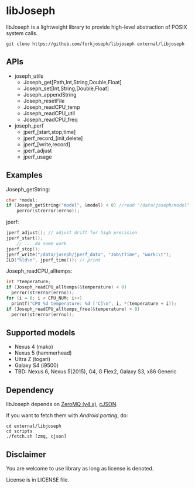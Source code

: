libJoseph
===============================================================================
libJoseph is a lightweight library to provide high-level abstraction of POSIX system calls. 
```git
git clone https://github.com/forkjoseph/libjoseph external/libjoseph
```

## APIs
* joseph_utils
	- Joseph_get[Path,Int,String,Double,Float]
	- Joseph_set[Int,String,Double,Float]
	- Joseph_appendString
	- Joseph_resetFile
	- Joseph_readCPU_temp
	- Joseph_readCPU_util
	- Joseph_readCPU_freq
* joseph_perf
	- jperf_[start,stop,time]
	- jperf_record_[init,delete]
	- jperf_[write,record]
	- jperf_adjust
	- jperf_usage

## Examples
Joseph_getString:
```C++
char *model;
if (Joseph_getString("model", &model) < 0) //read "/data/joseph/model"
	perror(strerror(errno));
```
jperf: 
```C++
jperf_adjust(); // adjust drift for high precision
jperf_start();
	// ... do some work
jperf_stop();
jperf_write("/data/joseph/jperf_data", "Job\tTime", "work:\t");
JLD("%ld\n", jperf_time()); // print
```
Joseph_readCPU_alltemps:
```C++
int *temperature;
if (Joseph_readCPU_alltemps(&temperature) < 0) 
  perror(strerror(errno));
for (i = 0; i < CPU_NUM; i++) 
  printf("CPU %d temperature: %d ['C]\n", i, *(temperature + i));
if (Joseph_readCPU_alltemps_free(&temperature) < 0) 
  perror(strerror(errno));
```

## Supported models
- Nexus 4 (mako)
- Nexus 5 (hammerhead)
- Ultra Z (togari)
- Galaxy S4 (i9500)
- TBD: Nexus 6, Nexus 5(2015), G4, G Flex2, Galaxy S3, x86 Generic

## Dependency
libJoseph depends on [ZeroMQ (v4.x)](https://github.com/zeromq/libzmq), [cJSON](https://github.com/kbranigan/cJSON).

If you want to fetch them with *Android porting*, do:
```shell
cd external/libjoseph
cd scripts
./fetch.sh [zmq, cjson]
```

## Disclaimer
You are welcome to use library as long as license is denoted. 

License is in LICENSE file. 
